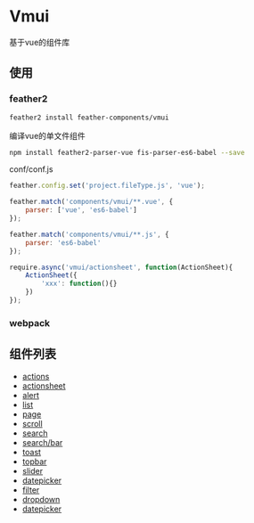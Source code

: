 Vmui
================
基于vue的组件库


## 使用

###  feather2

```sh
feather2 install feather-components/vmui
```

编译vue的单文件组件

```sh
npm install feather2-parser-vue fis-parser-es6-babel --save
```

conf/conf.js

```js
feather.config.set('project.fileType.js', 'vue');

feather.match('components/vmui/**.vue', {
    parser: ['vue', 'es6-babel']
});

feather.match('components/vmui/**.js', {
    parser: 'es6-babel'
});
```

```js
require.async('vmui/actionsheet', function(ActionSheet){
    ActionSheet({
        'xxx': function(){}
    })
});
```

### webpack

## 组件列表

* [actions](./actions)
* [actionsheet](./actionsheet)
* [alert](./alert)
* [list](./list)
* [page](./page)
* [scroll](./scroll)
* [search](./search)
* [search/bar](./search/bar.md)
* [toast](./toast)
* [topbar](./topbar)
* [slider](./slider)
* [datepicker](./datepicker)
* [filter](./filter)
* [dropdown](./dropdown)
* [datepicker](./datepicker)
